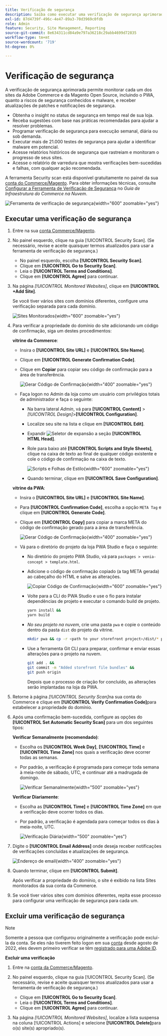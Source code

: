 ```yaml
---
title: Verificação de segurança
description: Saiba como executar uma verificação de segurança aprimorada e monitorar cada um dos sites do Adobe Commerce e do Magento Open Source.
exl-id: 87d4739f-496c-4e47-89a3-70d3969c0fdb
role: Admin
feature: Security, Site Management, Reporting
source-git-commit: 8e634311cd84a9e797a36218c29abb4699d72835
workflow-type: tm+mt
source-wordcount: '719'
ht-degree: 0%

---
```


# Verificação de segurança

A verificação de segurança aprimorada permite monitorar cada um dos sites da Adobe Commerce e da Magento Open Source, incluindo o PWA, quanto a riscos de segurança conhecidos e malware, e receber atualizações de patches e notificações de segurança.

- Obtenha o insight no status de segurança em tempo real de sua loja.
- Receba sugestões com base nas práticas recomendadas para ajudar a resolver problemas.
- Programar verificação de segurança para execução semanal, diária ou sob demanda.
- Executar mais de 21.000 testes de segurança para ajudar a identificar malware em potencial.
- Acesse relatórios históricos de segurança que rastreiam e monitoram o progresso de seus sites.
- Acesse o relatório de varredura que mostra verificações bem-sucedidas e falhas, com qualquer ação recomendada.

A ferramenta Security scan está disponível gratuitamente no painel da sua [conta do Commerce/Magento](../getting-started/commerce-account-create.md). Para obter informações técnicas, consulte [Configurar a Ferramenta de Verificação de Segurança](https://experienceleague.adobe.com/docs/commerce-cloud-service/user-guide/launch/overview.html?lang=pt-BR#set-up-the-security-scan-tool) no _Guia de Infraestrutura do Commerce na Nuvem_.

![Ferramenta de verificação de segurança](./assets/magento-security-scan.png){width="600" zoomable="yes"}

## Executar uma verificação de segurança

1. Entre na sua [conta Commerce/Magento](../getting-started/commerce-account-create.md).

1. No painel esquerdo, clique na guia [!UICONTROL Security Scan]. (Se necessário, revise e aceite quaisquer termos atualizados para usar a ferramenta de verificação de segurança.)

   - No painel esquerdo, escolha **[!UICONTROL Security Scan]**.
   - Clique em **[!UICONTROL Go to Security Scan]**.
   - Leia o **[!UICONTROL Terms and Conditions]**.
   - Clique em **[!UICONTROL Agree]** para continuar.

1. Na página _[!UICONTROL Monitored Websites]_, clique em **[!UICONTROL +Add Site]**.

   Se você tiver vários sites com domínios diferentes, configure uma verificação separada para cada domínio.

   ![Sites Monitorados](./assets/monitored-website.png){width="600" zoomable="yes"}

1. Para verificar a propriedade do domínio do site adicionando um código de confirmação, siga um destes procedimentos:

   **vitrine da Commerce**:

   - Insira o **[!UICONTROL Site URL]** e **[!UICONTROL Site Name]**.
   - Clique em **[!UICONTROL Generate Confirmation Code]**.
   - Clique em **Copiar** para copiar seu código de confirmação para a área de transferência.

     ![Gerar Código de Confirmação](./assets/scan-site1.png){width="400" zoomable="yes"}

   - Faça logon no Admin da loja como um usuário com privilégios totais de administrador e faça o seguinte:

      - Na barra lateral _Admin_, vá para **[!UICONTROL Content]** > _[!UICONTROL Design]_>**[!UICONTROL Configuration]**.
      - Localize seu site na lista e clique em **[!UICONTROL Edit]**.
      - Expandir ![Seletor de expansão](../assets/icon-display-expand.png) a seção **[!UICONTROL HTML Head]**.
      - Role para baixo até **[!UICONTROL Scripts and Style Sheets]**, clique na caixa de texto ao final de qualquer código existente e cole o código de confirmação na caixa de texto.

        ![Scripts e Folhas de Estilo](./assets/scan-paste-code.png){width="600" zoomable="yes"}

      - Quando terminar, clique em **[!UICONTROL Save Configuration]**.

   **vitrine da PWA**:

   - Insira o **[!UICONTROL Site URL]** e **[!UICONTROL Site Name]**.

   - Para **[!UICONTROL Confirmation Code]**, escolha a opção `META Tag` e clique em **[!UICONTROL Generate Code]**.

   - Clique em **[!UICONTROL Copy]** para copiar a marca META do código de confirmação gerado para a área de transferência.

     ![Gerar Código de Confirmação](./assets/scan-site2.png){width="400" zoomable="yes"}

   - Vá para o diretório do projeto da loja PWA Studio e faça o seguinte:

      - No diretório do projeto PWA Studio, vá para `packages > venia-concept > template.html`.
      - Adicione o código de confirmação copiado (a tag META gerada) ao cabeçalho do HTML e salve as alterações.

        ![Copiar Código de Confirmação](./assets/code-pwa.png){width="600" zoomable="yes"}

      - Volte para a CLI do PWA Studio e use o fio para instalar dependências de projeto e executar o comando build de projeto.

        ```sh
        yarn install &&
        yarn build
        ```

      - *No seu projeto na nuvem*, crie uma pasta `pwa` e copie o conteúdo dentro da pasta `dist` do projeto da vitrine.

        ```sh
        mkdir pwa && cp -r <path to your storefront project>/dist/* pwa
        ```

      - Use a ferramenta Git CLI para preparar, confirmar e enviar essas alterações para o projeto na nuvem.

        ```sh
        git add . &&
        git commit -m "Added storefront file bundles" &&
        git push origin
        ```

        Depois que o processo de criação for concluído, as alterações serão implantadas na loja da PWA.

1. Retorne à página _[!UICONTROL Security Scan]_&#x200B;na sua conta do Commerce e clique em **[!UICONTROL Verify Confirmation Code]**&#x200B;para estabelecer a propriedade do domínio.

1. Após uma confirmação bem-sucedida, configure as opções do **[!UICONTROL Set Automatic Security Scan]** para um dos seguintes tipos:

   **Verificar Semanalmente (recomendado)**:

   - Escolha os **[!UICONTROL Week Day]**, **[!UICONTROL Time]** e **[!UICONTROL Time Zone]** nos quais a verificação deve ocorrer todas as semanas.
   - Por padrão, a verificação é programada para começar toda semana à meia-noite de sábado, UTC, e continuar até a madrugada de domingo.

     ![Verificar Semanalmente](./assets/scan-weekly.png){width="500" zoomable="yes"}

   **Verificar Diariamente**:

   - Escolha as **[!UICONTROL Time]** e **[!UICONTROL Time Zone]** em que a verificação deve ocorrer todos os dias.
   - Por padrão, a verificação é agendada para começar todos os dias à meia-noite, UTC.

     ![Verificação Diária](./assets/scan-daily.png){width="500" zoomable="yes"}

1. Digite o **[!UICONTROL Email Address]** onde deseja receber notificações de verificações concluídas e atualizações de segurança.

   ![Endereço de email](./assets/scan-notification-email.png){width="400" zoomable="yes"}

1. Quando terminar, clique em **[!UICONTROL Submit]**.

   Após verificar a propriedade do domínio, o site é exibido na lista Sites monitorados da sua conta da Commerce.

1. Se você tiver vários sites com domínios diferentes, repita esse processo para configurar uma verificação de segurança para cada um.

## Excluir uma verificação de segurança

>[!NOTE]
>
>Somente a pessoa que configurou originalmente a verificação pode excluí-la da conta. Se eles não tiverem feito logon em sua [conta](https://account.magento.com) desde agosto de 2022, eles devem primeiro verificar se têm [registrado para uma Adobe ID](https://account.magento.com).

**Excluir uma verificação**

1. Entre na [conta da Commerce/Magento](../getting-started/commerce-account-create.md).

1. No painel esquerdo, clique na guia [!UICONTROL Security Scan]. (Se necessário, revise e aceite quaisquer termos atualizados para usar a ferramenta de verificação de segurança.)

   - Clique em **[!UICONTROL Go to Security Scan]**.
   - Leia o **[!UICONTROL Terms and Conditions]**.
   - Clique em **[!UICONTROL Agree]** para continuar.

1. Na página _[!UICONTROL Monitored Websites]_, localize a lista suspensa na coluna [!UICONTROL Actions] e selecione **[!UICONTROL Delete]**&#x200B;para o(s) site(s) apropriado(s).
